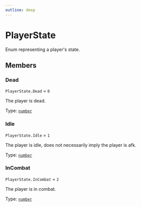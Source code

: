 ```yaml
---
outline: deep
---
```



# PlayerState

Enum representing a player's state.


## Members
### Dead
`PlayerState.Dead` = `0`

The player is dead.

Type: <code><a href="https://developer.mozilla.org/en-us/docs/web/javascript/reference/global_objects/number">number</a></code>
### Idle
`PlayerState.Idle` = `1`

The player is idle, does not necessarily imply the player is afk.

Type: <code><a href="https://developer.mozilla.org/en-us/docs/web/javascript/reference/global_objects/number">number</a></code>
### InCombat
`PlayerState.InCombat` = `2`

The player is in combat.

Type: <code><a href="https://developer.mozilla.org/en-us/docs/web/javascript/reference/global_objects/number">number</a></code>